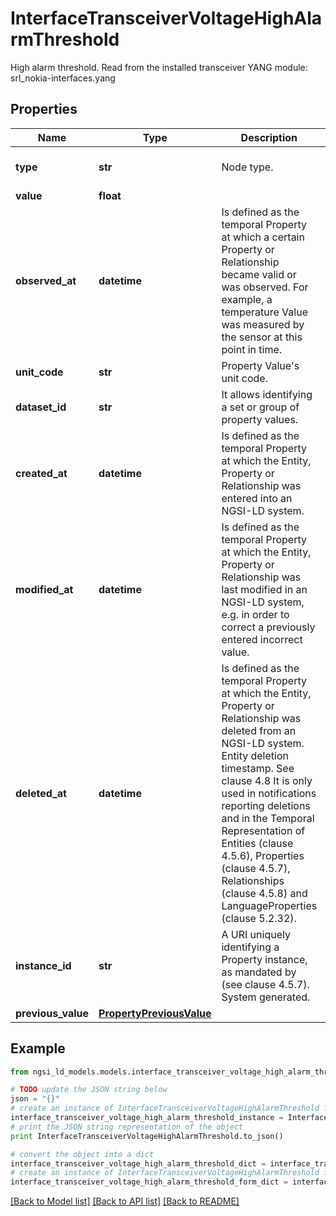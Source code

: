 # InterfaceTransceiverVoltageHighAlarmThreshold

High alarm threshold.  Read from the installed transceiver  YANG module: srl_nokia-interfaces.yang 

## Properties

Name | Type | Description | Notes
------------ | ------------- | ------------- | -------------
**type** | **str** | Node type.  | [optional] [default to 'Property']
**value** | **float** |  | 
**observed_at** | **datetime** | Is defined as the temporal Property at which a certain Property or Relationship became valid or was observed. For example, a temperature Value was measured by the sensor at this point in time.  | [optional] 
**unit_code** | **str** | Property Value&#39;s unit code.  | [optional] 
**dataset_id** | **str** | It allows identifying a set or group of property values.  | [optional] 
**created_at** | **datetime** | Is defined as the temporal Property at which the Entity, Property or Relationship was entered into an NGSI-LD system.  | [optional] [readonly] 
**modified_at** | **datetime** | Is defined as the temporal Property at which the Entity, Property or Relationship was last modified in an NGSI-LD system, e.g. in order to correct a previously entered incorrect value.  | [optional] [readonly] 
**deleted_at** | **datetime** | Is defined as the temporal Property at which the Entity, Property or Relationship was deleted from an NGSI-LD system.  Entity deletion timestamp. See clause 4.8 It is only used in notifications reporting deletions and in the Temporal Representation of Entities (clause 4.5.6), Properties (clause 4.5.7), Relationships (clause 4.5.8) and LanguageProperties (clause 5.2.32).  | [optional] [readonly] 
**instance_id** | **str** | A URI uniquely identifying a Property instance, as mandated by (see clause 4.5.7). System generated.  | [optional] [readonly] 
**previous_value** | [**PropertyPreviousValue**](PropertyPreviousValue.md) |  | [optional] 

## Example

```python
from ngsi_ld_models.models.interface_transceiver_voltage_high_alarm_threshold import InterfaceTransceiverVoltageHighAlarmThreshold

# TODO update the JSON string below
json = "{}"
# create an instance of InterfaceTransceiverVoltageHighAlarmThreshold from a JSON string
interface_transceiver_voltage_high_alarm_threshold_instance = InterfaceTransceiverVoltageHighAlarmThreshold.from_json(json)
# print the JSON string representation of the object
print InterfaceTransceiverVoltageHighAlarmThreshold.to_json()

# convert the object into a dict
interface_transceiver_voltage_high_alarm_threshold_dict = interface_transceiver_voltage_high_alarm_threshold_instance.to_dict()
# create an instance of InterfaceTransceiverVoltageHighAlarmThreshold from a dict
interface_transceiver_voltage_high_alarm_threshold_form_dict = interface_transceiver_voltage_high_alarm_threshold.from_dict(interface_transceiver_voltage_high_alarm_threshold_dict)
```
[[Back to Model list]](../README.md#documentation-for-models) [[Back to API list]](../README.md#documentation-for-api-endpoints) [[Back to README]](../README.md)


